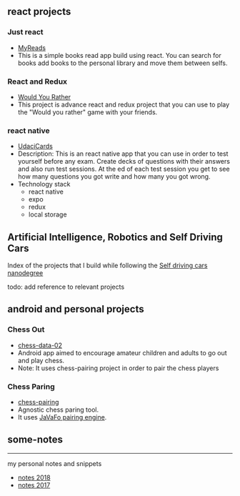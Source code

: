 ## react projects
### Just react
- [MyReads](https://github.com/bogdan-marian/reactnd-project-myreads-starter)
- This is a simple books read app build using react. You can search for books add books to the personal library and move them between selfs.  
### React and Redux
- [Would You Rather](https://github.com/bogdan-marian/reactnd-project-would-you-rather-starter)
- This project is advance react and redux project that you can use to play the "Would you rather" game with your friends. 
### react native
- [UdaciCards](https://github.com/bogdan-marian/UdaciCards)
- Description: This is an react native app that you can use in order to test yourself before any exam. Create decks of questions with their answers and also run test sessions. At the ed of each test session you get to see how many questions you got write and how many you got wrong. 
- Technology stack
  - react native
  - expo
  - redux
  - local storage

## Artificial Intelligence, Robotics and Self Driving Cars
Index of the projects that I build while following the [Self driving cars nanodegree](https://eu.udacity.com/course/self-driving-car-engineer-nanodegree--nd013)

todo: add reference to relevant projects

## android and personal projects
### Chess Out
- [chess-data-02](https://github.com/bogdan-marian/chess-data-02)
- Android app aimed to encourage amateur children and adults to go out and play chess. 
- Note: It uses chess-pairing project in order to pair the chess players
### Chess Paring
- [chess-pairing](https://github.com/bogdan-marian/chess-pairing)
- Agnostic chess paring tool.
- It uses [JaVaFo pairing engine](http://www.rrweb.org/javafo/JaVaFo.htm).  


## some-notes
---
my personal notes and snippets
- [notes 2018](./files/notes-2018.md)
- [notes 2017](./files/notes_2017.md)

